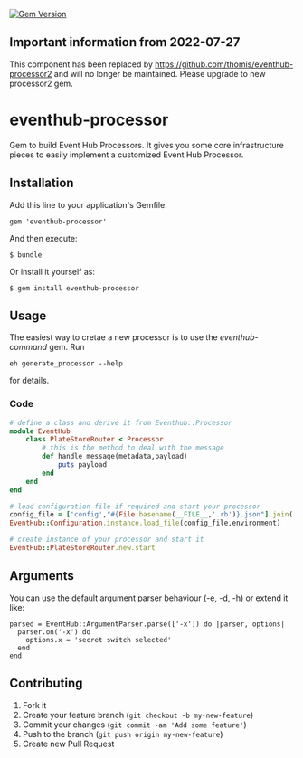 [![Gem Version](https://badge.fury.io/rb/eventhub-processor.svg)](https://badge.fury.io/rb/eventhub-processor)


## Important information from 2022-07-27

This component has been replaced by https://github.com/thomis/eventhub-processor2 and will no longer be maintained. Please upgrade to new processor2 gem.


eventhub-processor
=================

Gem to build Event Hub Processors. It gives you some core infrastructure pieces to easily implement a customized Event Hub Processor.

## Installation

Add this line to your application's Gemfile:

    gem 'eventhub-processor'

And then execute:

    $ bundle

Or install it yourself as:

    $ gem install eventhub-processor

## Usage

The easiest way to cretae a new processor is to use the _eventhub-command_ gem. Run

```
eh generate_processor --help
```
for details.


### Code

```Ruby
# define a class and derive it from Eventhub::Processor
module EventHub
	class PlateStoreRouter < Processor
		# this is the method to deal with the message
		def handle_message(metadata,payload)
			puts payload
		end
	end
end

# load configuration file if required and start your processor
config_file = ['config',"#{File.basename(__FILE__,'.rb')}.json"].join('/')
EventHub::Configuration.instance.load_file(config_file,environment)

# create instance of your processor and start it
EventHub::PlateStoreRouter.new.start
```


## Arguments

You can use the default argument parser behaviour (-e, -d, -h) or extend it like:

```
parsed = EventHub::ArgumentParser.parse(['-x']) do |parser, options|
  parser.on('-x') do
    options.x = 'secret switch selected'
  end
end
```

## Contributing

1. Fork it
2. Create your feature branch (`git checkout -b my-new-feature`)
3. Commit your changes (`git commit -am 'Add some feature'`)
4. Push to the branch (`git push origin my-new-feature`)
5. Create new Pull Request

